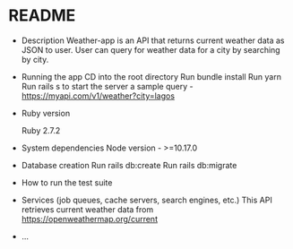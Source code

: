 # README

* Description
Weather-app is an API that returns current weather data as JSON to user. 
User can query for weather data for a city by searching by city.

* Running the app
  CD into the root directory
  Run bundle install
  Run yarn 
  Run rails s to start the server
a sample query - https://myapi.com/v1/weather?city=lagos

* Ruby version

  Ruby 2.7.2

* System dependencies
  Node version - >=10.17.0

* Database creation
  Run rails db:create 
  Run rails db:migrate

* How to run the test suite

* Services (job queues, cache servers, search engines, etc.)
This API retrieves current weather data from https://openweathermap.org/current 

* ...